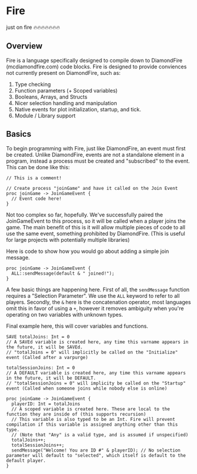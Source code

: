 # Fire
just on fire 🔥🔥🔥🔥🔥🔥🔥



## Overview
Fire is a language specifically designed to compile down to DiamondFire (mcdiamondfire.com) code blocks.
Fire is designed to provide conviences not currently present on DiamondFire, such as:
1. Type checking 
2. Function parameters (+ Scoped variables)
3. Booleans, Arrays, and Structs
4. Nicer selection handling and manipulation
5. Native events for plot initialization, startup, and tick.
6. Module / Library support


## Basics
To begin programming with Fire, just like DiamondFire, an event must first be created.
Unlike DiamondFire, events are not a standalone element in a program, instead a process must be created and "subscribed" to the event.
This can be done like this:
```
// This is a comment!

// Create process "joinGame" and have it called on the Join Event
proc joinGame -> JoinGameEvent {
  // Event code here!
}
```
Not too complex so far, hopefully. 
We've successfully paired the JoinGameEvent to this process, so it will be called when a player joins the game. 
The main benefit of this is it will allow multiple pieces of code to all use the same event, something prohibited by DiamondFire. (This is useful for large projects with potentially multiple libraries)


Here is code to show how you would go about adding a simple join message.
```
proc joinGame -> JoinGameEvent {
  ALL::sendMessage(default & " joined!");
}
```
A few basic things are happening here.
First of all, the `sendMessage` function requires a "Selection Parameter". We use the `ALL` keyword to refer to all players.
Secondly, the `&` here is the concatenation operator, most languages omit this in favor of using a `+`, however it removes ambiguity when you're operating on two variables with unknown types.



Final example here, this will cover variables and functions.
```
SAVE totalJoins: Int = 0     
// A SAVEd variable is created here, any time this varname appears in the future, it will be SAVEd.
// "totalJoins = 0" will implicitly be called on the "Initialize" event (Called after a varpurge)
                        
totalSessionJoins: Int = 0   
// A DEFAULT variable is created here, any time this varname appears in the future, it will be DEFAULT.
// "totalSessionJoins = 0" will implicity be called on the "Startup" event (Called when someone joins while nobody else is online)

proc joinGame -> JoinGameEvent {
  playerID: Int = totalJoins 
  // A scoped variable is created here. These are local to the function they are inside of (this supports recursion)
  // This variable is also typed to be an Int. Fire will prevent compilation if this variable is assigned anything other than this type.
  // (Note that "Any" is a valid type, and is assumed if unspecified)
  totalJoins++;
  totalSessionJoins++;
  sendMessage("Welcome! You are ID #" & playerID); // No selection parameter will default to "selected", which itself is default to the default player.
}
```
